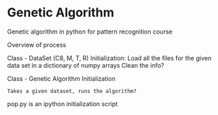 Genetic Algorithm
==========

Genetic algorithm in python for pattern recognition course

Overview of process

Class - DataSet (C8, M, T, R)
    Initialization:
        Load all the files for the given data set in a dictionary of numpy
        arrays
        Clean the info?

Class - Genetic Algorithm
    Initialization

    Takes a given dataset, runs the algorithm?

pop.py is an ipython initialization script
